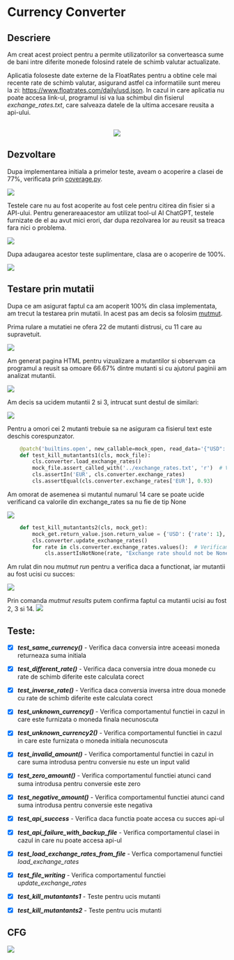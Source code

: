 # Currency Converter
## Descriere
Am creat acest proiect pentru a permite utilizatorilor sa converteasca sume de bani intre diferite monede folosind ratele de schimb valutar actualizate.

Aplicatia foloseste date externe de la FloatRates pentru a obtine cele mai recente rate de schimb valutar, asigurand astfel ca informatiile sunt mereu la zi:
https://www.floatrates.com/daily/usd.json. In cazul in care aplicatia nu poate accesa link-ul, programul isi va lua schimbul din fisierul *exchange_rates.txt*, care salveaza datele de la ultima accesare reusita a api-ului.
<br><br>
<p align="center">
<img  src="https://github.com/anaturcitu/CurrencyConverter/blob/main/images/Interface.png">
</p>

## Dezvoltare
Dupa implementarea initiala a primelor teste, aveam o acoperire a clasei de 77%, verificata prin <a href="https://coverage.readthedocs.io/en/7.4.4/" target="_blank">coverage.py</a>.

<img  src="https://github.com/anaturcitu/CurrencyConverter/blob/main/images/beforeCoverage.jpg">

Testele care nu au fost acoperite au fost cele pentru citirea din fisier si a API-ului. Pentru generareaacestor am utilizat tool-ul AI ChatGPT, testele furnizate de el au avut mici erori, dar dupa rezolvarea lor au reusit sa treaca fara nici o problema.

<img  src="https://github.com/anaturcitu/CurrencyConverter/blob/main/images/ai_test_generate.png">

Dupa adaugarea acestor teste suplimentare, clasa are o acoperire de 100%.

<img  src="https://github.com/anaturcitu/CurrencyConverter/blob/main/images/afterCoverage.png">

## Testare prin mutatii

Dupa ce am asigurat faptul ca am acoperit 100% din clasa implementata, am trecut la testarea prin mutatii. In acest pas am decis sa folosim <a href="https://mutmut.readthedocs.io/en/latest/" target="_blank">mutmut</a>.

Prima rulare a mutatiei ne ofera 22 de mutanti distrusi, cu 11 care au supravetuit.

<img  src="https://github.com/anaturcitu/CurrencyConverter/blob/main/images/beforeMutants.png">


Am generat pagina HTML pentru vizualizare a mutantilor si observam ca programul a reusit sa omoare 66.67% dintre mutanti si cu ajutorul paginii am analizat mutantii.

<img  src="https://github.com/anaturcitu/CurrencyConverter/blob/main/images/findMutants.png">

Am decis sa ucidem mutantii 2 si 3, intrucat sunt destul de similari:

<img  src="https://github.com/anaturcitu/CurrencyConverter/blob/main/images/killedMutants.png">

Pentru a omori cei 2 mutanti trebuie sa ne asiguram ca fisierul text este deschis corespunzator.

```python
    @patch('builtins.open', new_callable=mock_open, read_data='{"USD": 1, "EUR": 0.93}')
    def test_kill_mutantants1(cls, mock_file):
        cls.converter.load_exchange_rates()
        mock_file.assert_called_with('../exchange_rates.txt', 'r')  # Verificam daca fisierul a fost deschis corect
        cls.assertIn('EUR', cls.converter.exchange_rates)
        cls.assertEqual(cls.converter.exchange_rates['EUR'], 0.93)
```

Am omorat de asemenea si mutantul numarul 14 care se poate ucide verificand ca valorile din exchange_rates sa nu fie de tip None

<img  src="https://github.com/anaturcitu/CurrencyConverter/blob/main/images/killedMutants2.png">

```python
    def test_kill_mutantants2(cls, mock_get):
        mock_get.return_value.json.return_value = {'USD': {'rate': 1}, 'EUR': {'rate': 0.93}}
        cls.converter.update_exchange_rates()
        for rate in cls.converter.exchange_rates.values():  # Verificam ca exchange_rates nu este None
            cls.assertIsNotNone(rate, "Exchange rate should not be None")
```

Am rulat din nou *mutmut run* pentru a verifica daca a functionat, iar mutantii au fost ucisi cu succes:

<img  src="https://github.com/anaturcitu/CurrencyConverter/blob/main/images/afterMutants.png">

Prin comanda *mutmut results* putem confirma faptul ca mutantii ucisi au fost 2, 3 si 14.
<img  src="https://github.com/anaturcitu/CurrencyConverter/blob/main/images/afterMutantsResult.png">

## Teste:

- [x] ***test_same_currency()*** - Verifica daca conversia intre aceeasi moneda returneaza suma initiala
- [x] ***test_different_rate()*** - Verifica daca conversia intre doua monede cu rate de schimb diferite este calculata corect
- [x] ***test_inverse_rate()*** - Verifica daca conversia inversa intre doua monede cu rate de schimb diferite este calculata corect
- [x] ***test_unknown_currency()*** - Verifica comportamentul functiei in cazul in care este furnizata o moneda finala necunoscuta 
- [x] ***test_unknown_currency2()*** - Verifica comportamentul functiei in cazul in care este furnizata o moneda initiala necunoscuta
- [x] ***test_invalid_amount()*** - Verifica comportamentul functiei in cazul in care suma introdusa pentru conversie nu este un input valid
- [x] ***test_zero_amount()*** - Verifica comportamentul functiei atunci cand suma introdusa pentru conversie este zero
- [x] ***test_negative_amount()*** - Verifica comportamentul functiei atunci cand suma introdusa pentru conversie este negativa
- [x] ***test_api_success*** - Verifica daca functia poate accesa cu succes api-ul
- [x] ***test_api_failure_with_backup_file*** - Verifica comportamentul clasei in cazul in care nu poate accesa api-ul
- [x] ***test_load_exchange_rates_from_file*** - Verfica comportamenul functiei *load_exchange_rates*
- [x] ***test_file_writing*** - Verifica comportamentul functiei *update_exchange_rates*
- [x] ***test_kill_mutantants1*** - Teste pentru ucis mutanti
- [x] ***test_kill_mutantants2*** - Teste pentru ucis mutanti


## CFG
<img  src="https://github.com/anaturcitu/CurrencyConverter/blob/main/images/cfg.png">


